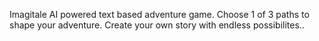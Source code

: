 Imagitale
AI powered text based adventure game. Choose 1 of 3 paths to shape your adventure. Create your own story with endless possibilites..
